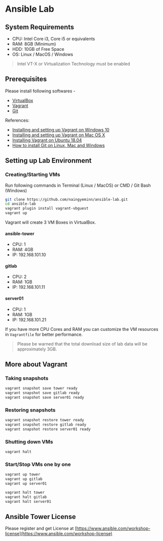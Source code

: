 # Ansible Lab

## System Requirements

- CPU: Intel Core i3, Core i5 or equivalents 
- RAM: 8GB (Minimum)
- HDD: 10GB of Free Space
- OS: Linux / MacOS / Windows

> Intel VT-X or Virtualization Technology must be enabled

## Prerequisites

Please install following softwares -

- [VirtualBox](https://www.virtualbox.org/wiki/Downloads)
- [Vagrant](https://www.vagrantup.com/downloads.html)
- [Git](https://git-scm.com/downloads)


References: 

- [Installing and setting up Vagrant on Windows 10](https://www.youtube.com/watch?v=zHgUQnYpo_g)
- [Installing and setting up Vagrant on Mac OS X](https://www.youtube.com/watch?v=4Ue1WmcHipg)
- [Installing Vagrant on Ubuntu 18.04](https://www.youtube.com/watch?v=bQTBBV-3T6k) 
- [How to install Git on Linux, Mac and Windows](https://www.linode.com/docs/development/version-control/how-to-install-git-on-linux-mac-and-windows/#install-git)


## Setting up Lab Environment

### Creating/Starting VMs

Run following commands in Terminal (Linux / MacOS) or CMD / Git Bash (Windows)

```sh
git clone https://github.com/naingyeminn/ansible-lab.git
cd ansible-lab
vagrant plugin install vagrant-vbguest
vagrant up
```

Vagrant will create 3 VM Boxes in VirtualBox.

#### ansible-tower

- CPU: 1
- RAM: 4GB
- IP: 192.168.101.10

#### gitlab 

- CPU: 2
- RAM: 1GB
- IP: 192.168.101.11

#### server01

- CPU: 1
- RAM: 1GB
- IP: 192.168.101.21

If you have more CPU Cores and RAM you can customize the VM resources in `Vagrantfile` for better performance.


> Please be warned that the total download size of lab data will be approximately 3GB.

## More about Vagrant

### Taking snapshots

```sh
vagrant snapshot save tower ready
vagrant snapshot save gitlab ready
vagrant snapshot save server01 ready
```

### Restoring snapshots

```sh
vagrant snapshot restore tower ready
vagrant snapshot restore gitlab ready
vagrant snapshot restore server01 ready
```

### Shutting down VMs

```sh
vagrant halt
```

### Start/Stop VMs one by one

```sh
vagrant up tower
vagrant up gitlab
vagrant up server01
```

```sh
vagrant halt tower
vagrant halt gitlab
vagrant halt server01
```


## Ansible Tower License

Please register and get License at [https://www.ansible.com/workshop-license](https://www.ansible.com/workshop-license)

